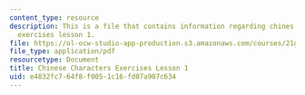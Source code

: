 ```yaml
---
content_type: resource
description: This is a file that contains information regarding chines characters
  exercises lesson 1.
file: https://ol-ocw-studio-app-production.s3.amazonaws.com/courses/21g-107-chinese-i-streamlined-fall-2014/e4832fc764f8f0051c16fd07a907c634_MIT21G_107F14_L1_mia.pdf
file_type: application/pdf
resourcetype: Document
title: Chinese Characters Exercises Lesson 1
uid: e4832fc7-64f8-f005-1c16-fd07a907c634
---
```

